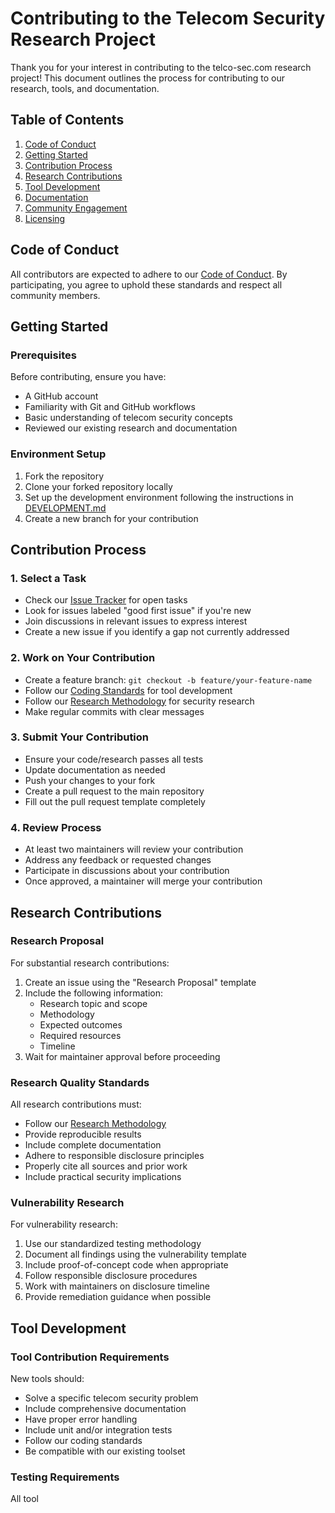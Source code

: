 # Contributing to the Telecom Security Research Project

Thank you for your interest in contributing to the telco-sec.com research project! This document outlines the process for contributing to our research, tools, and documentation.

## Table of Contents

1. [Code of Conduct](#code-of-conduct)
2. [Getting Started](#getting-started)
3. [Contribution Process](#contribution-process)
4. [Research Contributions](#research-contributions)
5. [Tool Development](#tool-development)
6. [Documentation](#documentation)
7. [Community Engagement](#community-engagement)
8. [Licensing](#licensing)

## Code of Conduct

All contributors are expected to adhere to our [Code of Conduct](CODE_OF_CONDUCT.md). By participating, you agree to uphold these standards and respect all community members.

## Getting Started

### Prerequisites

Before contributing, ensure you have:

- A GitHub account
- Familiarity with Git and GitHub workflows
- Basic understanding of telecom security concepts
- Reviewed our existing research and documentation

### Environment Setup

1. Fork the repository
2. Clone your forked repository locally
3. Set up the development environment following the instructions in [DEVELOPMENT.md](DEVELOPMENT.md)
4. Create a new branch for your contribution

## Contribution Process

### 1. Select a Task

- Check our [Issue Tracker](https://github.com/telco-sec/research/issues) for open tasks
- Look for issues labeled "good first issue" if you're new
- Join discussions in relevant issues to express interest
- Create a new issue if you identify a gap not currently addressed

### 2. Work on Your Contribution

- Create a feature branch: `git checkout -b feature/your-feature-name`
- Follow our [Coding Standards](CODING_STANDARDS.md) for tool development
- Follow our [Research Methodology](README.md) for security research
- Make regular commits with clear messages

### 3. Submit Your Contribution

- Ensure your code/research passes all tests
- Update documentation as needed
- Push your changes to your fork
- Create a pull request to the main repository
- Fill out the pull request template completely

### 4. Review Process

- At least two maintainers will review your contribution
- Address any feedback or requested changes
- Participate in discussions about your contribution
- Once approved, a maintainer will merge your contribution

## Research Contributions

### Research Proposal

For substantial research contributions:

1. Create an issue using the "Research Proposal" template
2. Include the following information:
   - Research topic and scope
   - Methodology
   - Expected outcomes
   - Required resources
   - Timeline
3. Wait for maintainer approval before proceeding

### Research Quality Standards

All research contributions must:

- Follow our [Research Methodology](README.md)
- Provide reproducible results
- Include complete documentation
- Adhere to responsible disclosure principles
- Properly cite all sources and prior work
- Include practical security implications

### Vulnerability Research

For vulnerability research:

1. Use our standardized testing methodology
2. Document all findings using the vulnerability template
3. Include proof-of-concept code when appropriate
4. Follow responsible disclosure procedures
5. Work with maintainers on disclosure timeline
6. Provide remediation guidance when possible

## Tool Development

### Tool Contribution Requirements

New tools should:

- Solve a specific telecom security problem
- Include comprehensive documentation
- Have proper error handling
- Include unit and/or integration tests
- Follow our coding standards
- Be compatible with our existing toolset

### Testing Requirements

All tool